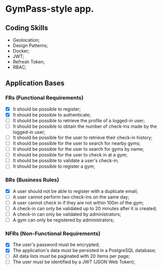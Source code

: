 # GymPass-style app.

## Coding Skills
- Geolocation;
- Design Patterns;
- Docker;
- JWT;
- Refresh Token;
- RBAC;

## Application Bases

### FRs (Functional Requirements)
- [x] It should be possible to register;
- [x] It should be possible to authenticate;
- [ ] It should be possible to retrieve the profile of a logged-in user;
- [ ] It should be possible to obtain the number of check-ins made by the logged-in user;
- [ ] It should be possible for the user to retrieve their check-in history;
- [ ] It should be possible for the user to search for nearby gyms;
- [ ] It should be possible for the user to search for gyms by name;
- [ ] It should be possible for the user to check in at a gym;
- [ ] It should be possible to validate a user's check-in;
- [ ] It should be possible to register a gym;

### BRs (Business Rules)
- [x] A user should not be able to register with a duplicate email;
- [ ] A user cannot perform two check-ins on the same day;
- [ ] A user cannot check in if they are not within 100m of the gym;
- [ ] A check-in can only be validated up to 20 minutes after it is created;
- [ ] A check-in can only be validated by administrators;
- [ ] A gym can only be registered by administrators;

### NFRs (Non-Functional Requirements)
- [x] The user's password must be encrypted;
- [x] The application's data must be persisted in a PostgreSQL database;
- [ ] All data lists must be paginated with 20 items per page;
- [ ] The user must be identified by a JWT (JSON Web Token);